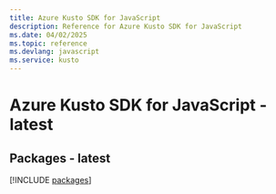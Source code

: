 ```yaml
---
title: Azure Kusto SDK for JavaScript
description: Reference for Azure Kusto SDK for JavaScript
ms.date: 04/02/2025
ms.topic: reference
ms.devlang: javascript
ms.service: kusto
---
```

# Azure Kusto SDK for JavaScript - latest
## Packages - latest
[!INCLUDE [packages](kusto-index.md)]